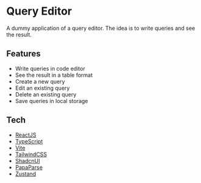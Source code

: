 # Query Editor

A dummy application of a query editor. The idea is to write queries and see the result.

## Features

- Write queries in code editor
- See the result in a table format
- Create a new query
- Edit an existing query
- Delete an existing query
- Save queries in local storage

## Tech

- [ReactJS](https://reactjs.org/)
- [TypeScript](https://www.typescriptlang.org/)
- [Vite](https://vitejs.dev/)
- [TailwindCSS](https://tailwindcss.com/)
- [ShadcnUI](https://ui.shadcn.com/)
- [PapaParse](https://www.papaparse.com/)
- [Zustand](https://zustand-demo.pmnd.rs/)

